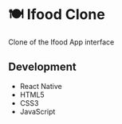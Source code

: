 # :plate_with_cutlery: Ifood Clone

Clone of the Ifood App interface

## Development
- React Native
- HTML5
- CSS3
- JavaScript